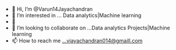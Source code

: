 - 👋 Hi, I’m @Varun14Jayachandran
- 👀 I’m interested in ... Data analytics|Machine learning 
- 🌱
- 💞️ I’m looking to collaborate on ...Data analytics Projects|Machine learning
- 📫 How to reach me ...vjayachandran014@gmaill.com

<!---
Varun14Jayachandran/Varun14Jayachandran is a ✨ special ✨ repository because its `README.md` (this file) appears on your GitHub profile.
You can click the Preview link to take a look at your changes.
--->
